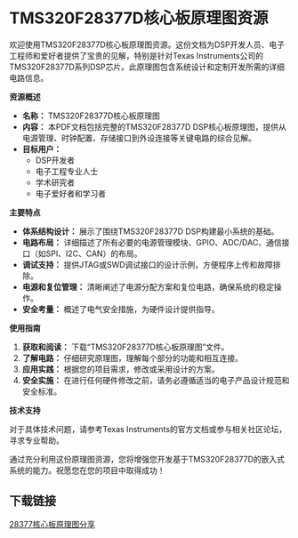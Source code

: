 # TMS320F28377D核心板原理图资源

欢迎使用TMS320F28377D核心板原理图资源。这份文档为DSP开发人员、电子工程师和爱好者提供了宝贵的见解，特别是针对Texas Instruments公司的TMS320F28377D系列DSP芯片。此原理图包含系统设计和定制开发所需的详细电路信息。

**资源概述**

- **名称：** TMS320F28377D核心板原理图
- **内容：** 本PDF文档包括完整的TMS320F28377D DSP核心板原理图，提供从电源管理、时钟配置、存储接口到外设连接等关键电路的综合见解。
- **目标用户：**
    - DSP开发者
    - 电子工程专业人士
    - 学术研究者
    - 电子爱好者和学习者

**主要特点**

- **体系结构设计：** 展示了围绕TMS320F28377D DSP构建最小系统的基础。
- **电路布局：** 详细描述了所有必要的电源管理模块、GPIO、ADC/DAC、通信接口（如SPI、I2C、CAN）的布局。
- **调试支持：** 提供JTAG或SWD调试接口的设计示例，方便程序上传和故障排除。
- **电源和复位管理：** 清晰阐述了电源分配方案和复位电路，确保系统的稳定操作。
- **安全考量：** 概述了电气安全措施，为硬件设计提供指导。

**使用指南**

1. **获取和阅读：** 下载“TMS320F28377D核心板原理图”文件。
2. **了解电路：** 仔细研究原理图，理解每个部分的功能和相互连接。
3. **应用实践：** 根据您的项目需求，修改或采用设计的方案。
4. **安全实施：** 在进行任何硬件修改之前，请务必遵循适当的电子产品设计规范和安全标准。

**技术支持**

对于具体技术问题，请参考Texas Instruments的官方文档或参与相关社区论坛，寻求专业帮助。

通过充分利用这份原理图资源，您将增强您开发基于TMS320F28377D的嵌入式系统的能力。祝愿您在您的项目中取得成功！

## 下载链接

[28377核心板原理图分享](https://pan.quark.cn/s/5f594d6d8da6)